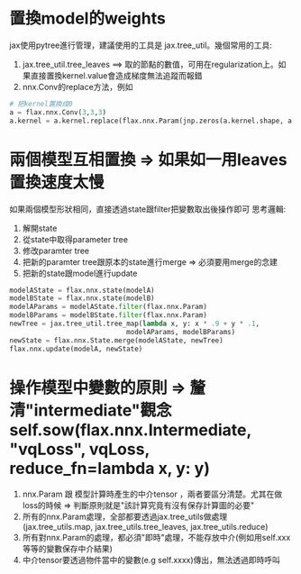 # 置換model的weights
jax使用pytree進行管理，建議使用的工具是 jax.tree_util。幾個常用的工具:
1. jax.tree_util.tree_leaves ==> 取的節點的數值，可用在regularization上。如果直接置換kernel.value會造成梯度無法追蹤而報錯
2. nnx.Conv的replace方法，例如
```python
# 把kernel置換成0
a = flax.nnx.Conv(3,3,3)
a.kernel = a.kernel.replace(flax.nnx.Param(jnp.zeros(a.kernel.shape, a.kernel.dtype)))
```

# 兩個模型互相置換 => 如果如一用leaves置換速度太慢
如果兩個模型形狀相同，直接透過state跟filter把變數取出後操作即可
思考邏輯: 
1. 解開state
2. 從state中取得parameter tree
3. 修改paramter tree
4. 把新的paramter tree跟原本的state進行merge => 必須要用merge的念建
5. 把新的state跟model進行update
```python
modelAState = flax.nnx.state(modelA)
modelBState = flax.nnx.state(modelB)
modelAParams = modelAState.filter(flax.nnx.Param)
modelBParams = modelBState.filter(flax.nnx.Param)
newTree = jax.tree_util.tree_map(lambda x, y: x * .9 + y * .1,
                             modelAParams, modelBParams)
newState = flax.nnx.State.merge(modelAState, newTree)
flax.nnx.update(modelA, newState)
```

# 操作模型中變數的原則 => 釐清"intermediate"觀念 self.sow(flax.nnx.Intermediate, "vqLoss", vqLoss, reduce_fn=lambda x, y: y)
1. nnx.Param 跟 模型計算時產生的中介tensor ，兩者要區分清楚。尤其在做loss的時候 => 判斷原則就是"該計算究竟有沒有保存計算圖的必要"
2. 所有的nnx.Param處理，全部都要透過jax.tree_utils做處理(jax.tree_utils.map, jax.tree_utils.tree_leaves, jax.tree_utils.reduce)
3. 所有對nnx.Param的處理，都必須"即時"處理，不能存放中介(例如用self.xxx等等的變數保存中介結果)
4. 中介tensor要透過物件當中的變數(e.g self.xxxx)傳出，無法透過即時呼叫
